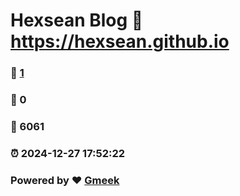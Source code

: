 # Hexsean Blog :link: https://hexsean.github.io 
### :page_facing_up: [1](https://hexsean.github.io/tag.html) 
### :speech_balloon: 0 
### :hibiscus: 6061 
### :alarm_clock: 2024-12-27 17:52:22 
### Powered by :heart: [Gmeek](https://github.com/Meekdai/Gmeek)
